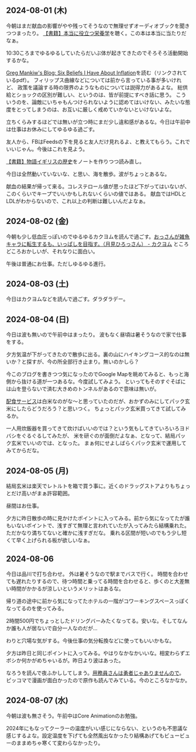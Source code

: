## 2024-08-01 (木)

今朝はまだ献血の影響がやや残ってそうなので無理せずオーディオブックを聞きつつまったり。
[【書籍】本当に役立つ栄養学](%E3%80%90%E6%9B%B8%E7%B1%8D%E3%80%91%E6%9C%AC%E5%BD%93%E3%81%AB%E5%BD%B9%E7%AB%8B%E3%81%A4%E6%A0%84%E9%A4%8A%E5%AD%A6)を聴く。この本は本当に当たりだなぁ。

10:30ころまでゆるゆるしていたらだいぶ体が起きてきたのでそろそろ活動開始するかな。

[Greg Mankiw's Blog: Six Beliefs I Have About Inflation](https://gregmankiw.blogspot.com/2024/07/six-beliefs-i-have-about-inflation.html)を読む（リンクされているpdf）。
フィリップス曲線などについては前から言っている事が多いけれど、
政策を議論する時の限界のようなものについては説得力があるよな。
総供給とショックの区別が難しい、というのは、皆が前提にすべき話に思う。
こういうのを、論敵にいちゃもんつけられないように認めてはいけない、みたいな態度をとってしまうのは、お互いに厳しく戒めていかないといけないよな。

立ちくらみするほどでは無いが立つ時にまだ少し違和感があるな。今日は午前中は仕事はお休みにしてゆるゆる過ごす。

友人から、FBはFeedsの下を見ると友人だけ見れるよ、と教えてもらう。これでいいじゃん。今後はこれを見よう。

[【書籍】物語イギリスの歴史](%E3%80%90%E6%9B%B8%E7%B1%8D%E3%80%91%E7%89%A9%E8%AA%9E%E3%82%A4%E3%82%AE%E3%83%AA%E3%82%B9%E3%81%AE%E6%AD%B4%E5%8F%B2)をノートを作りつつ読み直し。

今日は全然動いていないな、と思い、海を散歩。波がちょっとあるな。

献血の結果が帰って来る。コレステロール値が思ったほど下がってはいないが、このくらいでキープでいいかもしれないくらいの値ではある。
献血ではHDLとLDLがわからないので、これ以上の判断は難しいんだよなぁ。

## 2024-08-02 (金)

今朝も少し低血圧っぽいのでゆるゆるカクヨムを読んで過ごす。[おっさんが雑魚キャラに転生するも、いっぱしを目指す。（月見ひろっさん） - カクヨム](https://kakuyomu.jp/works/16816700427075417097)
ところどころおかしいが、それなりに面白い。

午後は普通にお仕事。ただしゆるゆる進行。

## 2024-08-03 (土)

今日はカクヨムなどを読んで過ごす。ダラダラデー。

## 2024-08-04 (日)

今日は波も無いので午前中はまったり。
波もなく昼頃は暑そうなので家で仕事をする。

夕方気温が下がってきたので散歩に出る。裏の山にハイキングコース的なのは無いか？と探すが、今の所全部行き止まり。無いのかしら？

今このブログを書きつつ気になったのでGoogle Mapを眺めてみると、もっと海側から抜ける道が一つあるな。今度試してみよう。
といってもそのすぐそばには山を登らないで済む大きめのトンネルがあるので意味は無いが。

[配食サービス](%E9%85%8D%E9%A3%9F%E3%82%B5%E3%83%BC%E3%83%93%E3%82%B9)は白米なのがな〜と思っていたのだが、おかずのみにしてパック玄米にしたらどうだろう？と思いつく。
ちょっとパック玄米買ってきて試してみるか。

一人用炊飯器を買ってきて炊けばいいのでは？という気もしてきていろいろヨドバシをぐるぐるしてみたが、
米を研ぐのが面倒だよなぁ、となって、結局パック玄米でいいのでは、となった。
まぁ何にせよしばらくパック玄米で運用してみてからだな。

## 2024-08-05 (月)

結局玄米は楽天でレトルトを箱で買う事に。近くのドラッグストアよりもちょっとだけ高いがまぁ許容範囲。

昼間はお仕事。

夕方に昨日散歩の時に見かけたポイントに入ってみる。前から気になってたが誰もいないポイントで、浅すぎて無理と言われていたが入ってみたら結構乗れた。
ただかなり満ちてないと確かに浅すぎだな。
乗れる区間が短いのでもう少し短くて早く上げられる板が欲しいなぁ。

## 2024-08-06

今日は品川で打ち合わせ。
外は暑そうなので駅までバスで行く。
時間を合わせても遅れたりするので、待つ時間と乗ってる時間を合わせると、歩くのと大差無い時間がかかるが涼しいというメリットはあるな。

帰り道の途中に前から気になってたホテルの一階がコワーキングスペースっぽくなってるのを使ってみる。

2時間500円でちょっとしたドリングバーみたくなってる。安いな。そしてなんか誰も人が居ないで自分一人なのだが…

わりと穴場な気がする。今後仕事の気分転換などに使ってもいいかもな。

夕方は昨日と同じポイントに入ってみる。やはりなかなかいいな。相変わらずエボシか何かがめちゃいるが。昨日より波はあった。

なろうを読んで夜ふかししてしまう。[用務員さんは勇者じゃありませんので](https://ncode.syosetu.com/n4202cb/)。
ピッコマで漫画が面白かったので原作も読んでみている。今のところなかなか。

## 2024-08-07 (水)

今朝は波も無さそう。午前中はCore Animationのお勉強。

2024年にもなってクーラーの温度がいい感じにならない、というのも不思議な感じするよな。設定温度を下げても全然風出なかったり結構あげてもビュービューのままめちゃ寒くて変わらなかったり。